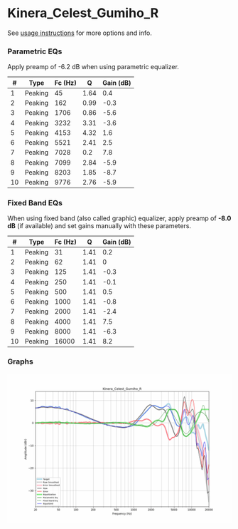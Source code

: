 # Kinera_Celest_Gumiho_R
See [usage instructions](https://github.com/jaakkopasanen/AutoEq#usage) for more options and info.

### Parametric EQs
Apply preamp of -6.2 dB when using parametric equalizer.

|   # | Type    |   Fc (Hz) |    Q |   Gain (dB) |
|-----|---------|-----------|------|-------------|
|   1 | Peaking |        45 | 1.64 |         0.4 |
|   2 | Peaking |       162 | 0.99 |        -0.3 |
|   3 | Peaking |      1706 | 0.86 |        -5.6 |
|   4 | Peaking |      3232 | 3.31 |        -3.6 |
|   5 | Peaking |      4153 | 4.32 |         1.6 |
|   6 | Peaking |      5521 | 2.41 |         2.5 |
|   7 | Peaking |      7028 | 0.2  |         7.8 |
|   8 | Peaking |      7099 | 2.84 |        -5.9 |
|   9 | Peaking |      8203 | 1.85 |        -8.7 |
|  10 | Peaking |      9776 | 2.76 |        -5.9 |

### Fixed Band EQs
When using fixed band (also called graphic) equalizer, apply preamp of **-8.0 dB** (if available) and set gains manually with these parameters.

|   # | Type    |   Fc (Hz) |    Q |   Gain (dB) |
|-----|---------|-----------|------|-------------|
|   1 | Peaking |        31 | 1.41 |         0.2 |
|   2 | Peaking |        62 | 1.41 |         0   |
|   3 | Peaking |       125 | 1.41 |        -0.3 |
|   4 | Peaking |       250 | 1.41 |        -0.1 |
|   5 | Peaking |       500 | 1.41 |         0.5 |
|   6 | Peaking |      1000 | 1.41 |        -0.8 |
|   7 | Peaking |      2000 | 1.41 |        -2.4 |
|   8 | Peaking |      4000 | 1.41 |         7.5 |
|   9 | Peaking |      8000 | 1.41 |        -6.3 |
|  10 | Peaking |     16000 | 1.41 |         8.2 |

### Graphs
![](./Kinera_Celest_Gumiho_R.png)
